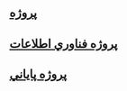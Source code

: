 ## [پروژه](https://github.com/AliRazavi-edu/PNU_3991/tree/master/_BSc/Project/1115098_02)
## [پروژه فناوري اطلاعات](https://github.com/AliRazavi-edu/PNU_3991/tree/master/_BSc/Project/1322035_01)
## [پروژه پاياني](https://github.com/AliRazavi-edu/PNU_3991/tree/master/_BSc/Project/1322094_02)
